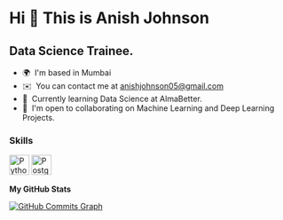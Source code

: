 Hi 👋 This is Anish Johnson
==============================

Data Science Trainee.
---------------------

* 🌍  I'm based in Mumbai
* ✉️  You can contact me at [anishjohnson05@gmail.com](mailto:anishjohnson05@gmail.com)
* 🧠  Currently learning Data Science at AlmaBetter.
* 🤝  I'm open to collaborating on Machine Learning and Deep Learning Projects.

### Skills

<p align="left">
<a href="https://www.python.org/" target="_blank" rel="noreferrer"><img src="https://raw.githubusercontent.com/danielcranney/readme-generator/main/public/icons/skills/python-colored.svg" width="36" height="36" alt="Python" /></a>
<a href="https://www.postgresql.org/" target="_blank" rel="noreferrer"><img src="https://raw.githubusercontent.com/danielcranney/readme-generator/main/public/icons/skills/postgresql-colored.svg" width="36" height="36" alt="PostgreSQL" /></a>
</p>


<b>My GitHub Stats</b>

<a href="http://www.github.com/anishjohnson"><img src="https://activity-graph.herokuapp.com/graph?username=anishjohnson&bg_color=ffffff&color=64748b&line=64748b&point=64748b&area_color=ffffff&area=true&hide_border=true&custom_title=GitHub%20Commits%20Graph" alt="GitHub Commits Graph" /></a>
